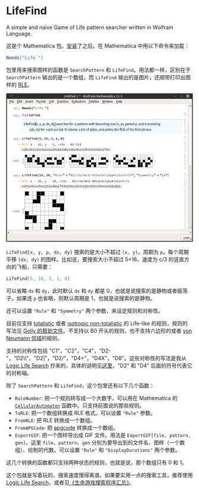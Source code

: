 # LifeFind
A simple and naïve Game of Life pattern searcher written in Wolfram Language.

这是个 Mathematica 包。[安装](http://support.wolfram.com/kb/5648)了之后，在 Mathematica 中用以下命令来加载：

```Mathematica
Needs["Life`"]
```

包里用来搜索图样的函数是 `SearchPattern` 和 `LifeFind`。用法都一样，区别在于 `SearchPattern` 输出的是一个数组，而 `LifeFind` 输出的是图片，还顺带打印出图样的 [RLE](http://www.conwaylife.com/wiki/Run_Length_Encoded)。

![截图](Screenshot.png)

`LifeFind[x, y, p, dx, dy]` 搜索的是大小不超过 `(x, y)`，周期为 `p`，每个周期平移 `(dx, dy)` 的图样。比如说，要搜索大小不超过 5×16，速度为 c/3 的竖直方向的飞船，只需要：

```Mathematica
LifeFind[5, 16, 3, 1, 0]
```

可以省略 `dx` 和 `dy`，此时默认 `dx` 和 `dy` 都是 0，也就是说搜索的是静物或者振荡子。如果连 `p` 也省略，则默认周期是 1，也就是说搜索的是静物。

还可以设置 `"Rule"` 和 `"Symmetry"` 两个参数，来设定规则和对称性。

目前仅支持 [totalistic](http://conwaylife.com/wiki/Totalistic_Life-like_cellular_automaton) 或者 [isotropic non-totalistic](http://conwaylife.com/wiki/Isotropic_non-totalistic_Life-like_cellular_automaton) 的 Life-like 的规则，规则的写法见 [Golly 的帮助文件](http://golly.sourceforge.net/Help/Algorithms/QuickLife.html)。不支持以 B0 开头的规则，也不支持六边形的或者 [von Neumann 邻域](http://conwaylife.com/wiki/Von_Neumann_neighbourhood)的规则。

支持的对称性包括 "C1"，"C2"，"C4"，"D2-"，"D2\\\\"，"D2|"，"D2/"，"D4+"，"D4X"，"D8"。这些对称性的写法是我从 [Logic Life Search](https://github.com/OscarCunningham/logic-life-search) 抄来的，具体的说明见[这里](http://www.conwaylife.com/wiki/Symmetry)，"D2" 和 "D4" 后面的符号代表它的对称轴。

除了 `SearchPattern` 和 `LifeFind`，这个包里还有以下几个函数：

* `RuleNumber`: 把一个规则转写成一个大数字，可以用在 Mathematica 的 [`CellularAutomaton`](https://reference.wolfram.com/language/ref/CellularAutomaton.html) 函数中。只支持前面说的那些规则。
* `ToRLE`: 把一个数组转换成 RLE 格式。可以设置 `"Rule"` 参数。
* `FromRLE`: 把 RLE 转换成一个数组。
* `FromAPGCode`: 把 [apgcode](www.conwaylife.com/wiki/Apgcode) 转换成一个数组。
* `ExportGIF`: 把一个图样导出成 GIF 文件。用法是 `ExportGIF[file, pattern, gen]`，这里 `file`、`pattern`、`gen` 分别为要导出到的文件名、图样（一个数组）、绘制的代数。可以设置 `"Rule"` 和 `"DisplayDurations"` 两个参数。

这几个转换的函数都只支持两种状态的规则，也就是说，那个数组只有 0 和 1。

这个包就是写着玩的，搜索速度慢得离谱。如果要实用一点的搜索工具，推荐使用 [Logic Life Search](https://github.com/OscarCunningham/logic-life-search)，或者见[《生命游戏搜索程序汇总》](https://www.jianshu.com/p/81c90ba597ea)。
